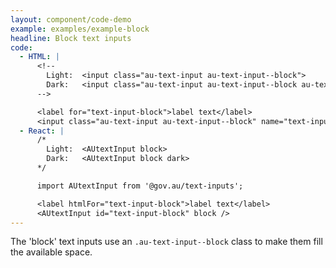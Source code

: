 ```yaml
---
layout: component/code-demo
example: examples/example-block
headline: Block text inputs
code:
  - HTML: |
      <!--
        Light:  <input class="au-text-input au-text-input--block">
        Dark:   <input class="au-text-input au-text-input--block au-text-input--dark">
      -->

      <label for="text-input-block">label text</label>
      <input class="au-text-input au-text-input--block" name="text-input-block" id="text-input-block" type="text" value="value">
  - React: |
      /*
        Light:  <AUtextInput block>
        Dark:   <AUtextInput block dark>
      */

      import AUtextInput from '@gov.au/text-inputs';

      <label htmlFor="text-input-block">label text</label>
      <AUtextInput id="text-input-block" block />
---
```


The 'block' text inputs use an `.au-text-input--block` class to make them fill the available space.
